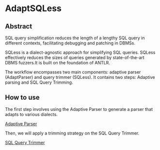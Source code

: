 # AdaptSQLess

## Abstract

SQL query simplification reduces the length of a lengthy SQL query in different contexts, facilitating debugging and patching in DBMSs.

SQLess is a dialect-agnostic approach for simplifying SQL queries. SQLess effectively reduces the sizes of queries
generated by state-of-the-art DBMS fuzzers.It is built on the foundation of ANTLR.

The workflow encompasses two main components: adaptive parser (AdaptParser) and query trimmer (SQLess). It contains two steps: Adaptive parsing and SQL Query Trimming.



## How to use

The first step involves using the Adaptive Parser to generate a parser  that adapts to various dialects. 

[Adaptive Parser](https://github.com/SQLess/AdaptSQLess/tree/main/AdaptParser)

Then, we will apply a trimming strategy on the SQL Query Trimmer.

[SQL Query Trimmer](https://github.com/SQLess/AdaptSQLess/tree/main/SQLess)

